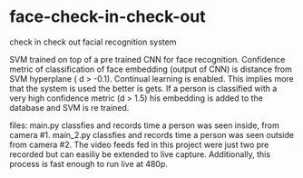 # face-check-in-check-out
check in check out facial recognition system

SVM trained on top of a pre trained CNN for face recognition. Confidence metric of classification of face embedding (output of CNN) is distance from 
SVM hyperplane ( d > -0.1). Continual learning is enabled. This implies more that the system is used the better is gets. If a person 
is classified with a very high confidence metric (d > 1.5) his embedding is added to the database and SVM is re trained. 

files: 
main.py classfies and records time a person was seen inside, from camera #1. main_2.py classfies and records time a person was seen outside from camera #2. The video feeds fed in this project were just two pre recorded but can easiliy be extended to live capture. Additionally, this process is fast enough to run live at 480p. 


